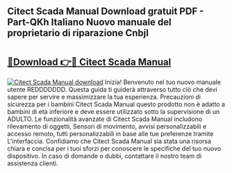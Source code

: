 ## Citect Scada Manual Download gratuit PDF - Part-QKh Italiano Nuovo manuale del proprietario di riparazione CnbjI

# <h2><a href="http://dfbgdq.blite.top/?on=Citect+Scada+Manual">🔗Download 👉🔴 Citect Scada Manual</a></h2>

[![Citect Scada Manual download](https://i.imgur.com/lujVjoI.png)](http://dfbgdq.blite.top/?on=Citect+Scada+Manual)
Inizia! Benvenuto nel tuo nuovo manuale utente REDDDDDDD. Questa guida ti guiderà attraverso tutto ciò che devi sapere per servire e massimizzare la tua esperienza. Precauzioni di sicurezza per i bambini Citect Scada Manual questo prodotto non è adatto a bambini di età inferiore e deve essere utilizzato sotto la supervisione di un ADULTO. Le funzionalità avanzate di Citect Scada Manual includono rilevamento di oggetti, Sensori di movimento, avvisi personalizzabili e accesso remoto, tutti personalizzabili in base alle tue preferenze tramite L'interfaccia. Confidiamo che Citect Scada Manual sia stata una risorsa chiara e concisa per i tuoi sforzi per conoscere le specifiche del tuo nuovo dispositivo. In caso di domande o dubbi, contattare il nostro team di assistenza clienti.
